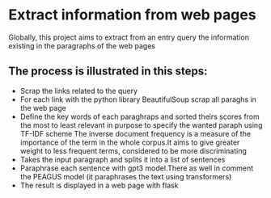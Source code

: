 # Extract information from web pages
Globally, this project aims to extract from an entry query the information existing in the paragraphs of the web pages
## The process is illustrated in this steps:
* Scrap the links related to the query 
* For each link with the python library BeautifulSoup scrap all paraghs in the web page
* Define the key words of each paraghraps and sorted theirs scores from the most  to least relevant in purpose to specify the wanted paraph using  TF-IDF scheme The inverse document frequency is a measure of the importance of the term in the whole corpus.It aims to give greater weight to less frequent terms, considered to be more discriminating 
* Takes the input paragraph and splits it into a list of sentences
* Paraphrase each sentence with gpt3 model.There as well in comment the PEAGUS model (it paraphrases the text using transformers)
* The result is displayed in a web  page with flask
